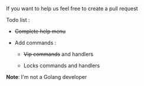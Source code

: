 If you want to help us feel free to create a pull request

Todo list :

- ~~Complete help menu~~

- Add commands :

  - ~~Vip commands~~ and handlers
  
  - Locks commands and handlers


**Note**: I'm not a Golang developer
